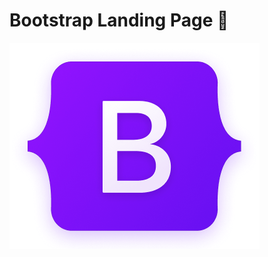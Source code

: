# Bootstrap Landing Page 🎈

![NPM](https://github.com/jhonncamarg0/Bootstrap-Landing-Page/blob/main/assets/img/logo.png)

